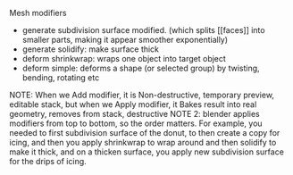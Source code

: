Mesh modifiers
- generate subdivision surface modified. (which splits [[faces]] into smaller parts, making it appear smoother exponentially)
- generate solidify: make surface thick
- deform shrinkwrap: wraps one object into target object
- deform simple: deforms a shape (or selected group) by twisting, bending, rotating etc

NOTE: When we Add modifier, it is Non-destructive, temporary preview, editable stack, but when we Apply modifier, it Bakes result into real geometry, removes from stack, destructive
NOTE 2: blender applies modifiers from top to bottom, so the order matters. For example, you needed to first subdivision surface of the donut, to then create a copy for icing, and then you apply shrinkwrap to wrap around and then solidify to make it thick, and on a thicken surface, you apply new subdivision surface for the drips of icing.